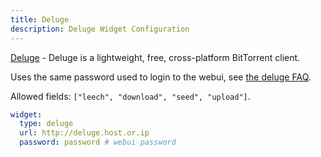 ```yaml
---
title: Deluge
description: Deluge Widget Configuration
---
```


[Deluge](https://deluge-torrent.org/) - Deluge is a lightweight, free, cross-platform BitTorrent client.

Uses the same password used to login to the webui, see [the deluge FAQ](https://dev.deluge-torrent.org/wiki/Faq#Whatisthedefaultpassword).

Allowed fields: `["leech", "download", "seed", "upload"]`.

```yaml
widget:
  type: deluge
  url: http://deluge.host.or.ip
  password: password # webui password
```
